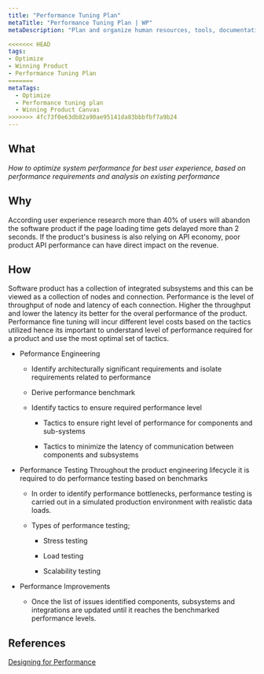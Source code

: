 ```yaml
---
title: "Performance Tuning Plan"
metaTitle: "Performance Tuning Plan | WP"
metaDescription: "Plan and organize human resources, tools, documentation, training required, communication and troubleshooting capabilities to provide great customer service."

<<<<<<< HEAD
tags:
- Optimize
- Winning Product
- Performance Tuning Plan
=======
metaTags:
  - Optimize
  - Performance tuning plan
  - Winning Product Canvas
>>>>>>> 4fc73f0e63db82a90ae95141da83bbbfbf7a9b24
---
```


## What
_How to optimize system performance for best user experience, based on performance requirements and analysis on existing performance_

## Why
According user experience research more than 40% of users will abandon the software product if the page loading time gets delayed more than 2 seconds. If the product's business is also relying on API economy, poor product API performance can have direct impact on the revenue. 

## How

Software product has a collection of integrated subsystems and this can be viewed as a collection of nodes and connection. Performance is the level of throughput of node and latency of each connection. Higher the throughput and lower the latency its better for the overal performance of the product. 
Performance fine tuning will incur different level costs based on the tactics utilized hence its important to understand level of performance required for a product and use the most optimal set of tactics.

- Peformance Engineering

  - Identify architecturally significant requirements and isolate requirements related to performance

  - Derive performance benchmark

  - Identify tactics to ensure required performance level 

      - Tactics to ensure right level of performance for components and sub-systems

      - Tactics to minimize the latency of communication between components and subsystems 

- Performance Testing
  Throughout the product engineering lifecycle it is required to do performance testing based on benchmarks

  - In order to identify performance bottlenecks, performance testing is carried out in a simulated production environment with realistic data loads.

  - Types of performance testing;
    - Stress testing

    - Load testing

    - Scalability testing

- Performance Improvements
  - Once the list of issues identified components, subsystems and integrations are updated until it reaches the benchmarked performance levels.


## References
[Designing for Performance](http://designingforperformance.com/performance-is-ux/)

